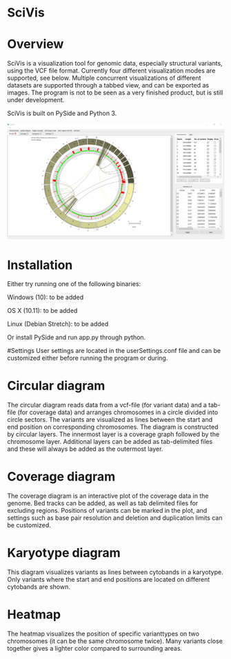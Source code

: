 # SciVis

# Overview
SciVis is a visualization tool for genomic data, especially structural variants, using the VCF file format. Currently four different visualization modes are supported, see below. Multiple concurrent visualizations of different datasets are supported through a tabbed view, and can be exported as images. The program is not to be seen as a very finished product, but is still under development.

SciVis is built on PySide and Python 3.

![Circle](/Screenshots/Circle.PNG)

# Installation
Either try running one of the following binaries:

Windows (10): to be added

OS X (10.11): to be added

Linux (Debian Stretch): to be added

Or install PySide and run app.py through python.

#Settings
User settings are located in the userSettings.conf file and can be customized either before running the program or during.

# Circular diagram
The circular diagram reads data from a vcf-file (for variant data) and a tab-file (for coverage data) and arranges chromosomes in a circle divided into circle sectors. The variants are visualized as lines between the start and end position on corresponding chromosomes.
The diagram is constructed by circular layers. The innermost layer is a coverage graph followed by the chromosome layer. Additional layers can be added as tab-delimited files and these will always be added as the outermost layer.

# Coverage diagram
The coverage diagram is an interactive plot of the coverage data in the genome. Bed tracks can be added, as well as tab delimited files for excluding regions. Positions of variants can be marked in the plot, and settings such as base pair resolution and deletion and duplication limits can be customized.

# Karyotype diagram
This diagram visualizes variants as lines between cytobands in a karyotype. Only variants where the start and end positions are located on different cytobands are shown.

# Heatmap
The heatmap visualizes the position of specific varianttypes on two chromosomes (it can be the same chromosome twice). 
Many variants close together gives a lighter color compared to surrounding areas.  
